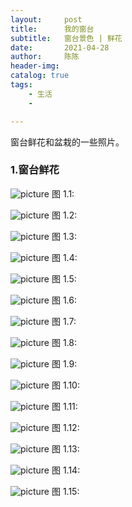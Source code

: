```yaml
---
layout:     post
title:      我的窗台
subtitle:   窗台景色 | 鲜花
date:       2021-04-28
author:     陈陈
header-img:
catalog: true
tags:
    - 生活
    - 

---
```


窗台鲜花和盆栽的一些照片。

### 1.窗台鲜花

![picture](https://chensong212.github.io/img/Flowers/flower1.JPG)
    图 1.1:

![picture](https://chensong212.github.io/img/Flowers/flower2.JPG)
    图 1.2:

![picture](https://chensong212.github.io/img/Flowers/flower3.JPG)
    图 1.3:
    
![picture](https://chensong212.github.io/img/Flowers/flower4.JPG)
    图 1.4:
    
![picture](https://chensong212.github.io/img/Flowers/flower5.JPG)
    图 1.5:

![picture](https://chensong212.github.io/img/Flowers/flower6.JPG)
    图 1.6:

![picture](https://chensong212.github.io/img/Flowers/flower7.JPG)
    图 1.7:

![picture](https://chensong212.github.io/img/Flowers/flower8.JPG)
    图 1.8:

![picture](https://chensong212.github.io/img/Flowers/flower9.JPG)
    图 1.9:

![picture](https://chensong212.github.io/img/Flowers/flower10.JPG)
    图 1.10:

 ![picture](https://chensong212.github.io/img/Flowers/flower11.JPG)
    图 1.11:

![picture](https://chensong212.github.io/img/Flowers/flower12.JPG)
    图 1.12:

![picture](https://chensong212.github.io/img/Flowers/flower13.JPG)
    图 1.13:

![picture](https://chensong212.github.io/img/Flowers/flower15.JPG)
    图 1.14:
    
![picture](https://chensong212.github.io/img//Flowers/flower16.JPG)
    图 1.15:



